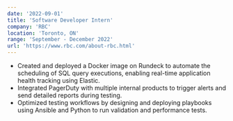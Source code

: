 ```yaml
---
date: '2022-09-01'
title: 'Software Developer Intern'
company: 'RBC'
location: 'Toronto, ON'
range: 'September - December 2022'
url: 'https://www.rbc.com/about-rbc.html'
---
```


- Created and deployed a Docker image on Rundeck to automate the scheduling of SQL query executions, enabling real-time application health tracking using Elastic.
- Integrated PagerDuty with multiple internal products to trigger alerts and send detailed reports during testing.
- Optimized testing workflows by designing and deploying playbooks using Ansible and Python to run validation and performance tests.
